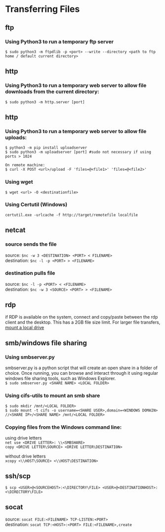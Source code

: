 # Transferring Files  

## ftp  
### Using Python3 to run a temporary ftp server
```
$ sudo python3 -m ftpdlib -p <port> --write --directory <path to ftp home / default current directory>  
```
## http  
### Using Python3 to run a temporary web server to allow file downloads from the current directory:  
`$ sudo python3 -m http.server [port]`  

## http  
### Using Python3 to run a temporary web server to allow file uploads:
```
$ python3 -m pip install uploadserver
$ sudo python3 -m uploadserver [port] #sudo not necessary if using ports > 1024

On remote machine:  
$ curl -X POST <url>/upload -F 'files=@<file1>' 'files=@<file2>'
``` 

### Using wget 
`$ wget <url> -O <destinationfile>`

### Using Certutil (Windows)  
`certutil.exe -urlcache -f http://target/remotefile localfile`

## netcat
### source sends the file  
source: `$nc -w 3 <DESTINATION> <PORT> < FILENAME>`  
destination: `$nc -l -p <PORT> > <FILENAME>`

### destination pulls file
source: `$nc -l -p <PORT> < <FILENAME>`  
destination: `$nc -w 3 <SOURCE> <PORT> > <FILENAME>`    

## rdp  
if RDP is available on the system, connect and copy/paste between the rdp client and the desktop.  This has a 2GB file size limit.  For larger file transfers, [mount a local drive](https://helpdeskgeek.com/networking/accessing-local-files-and-folders-on-remote-desktop-session/)  

 
## smb/windows file sharing  
### Using smbserver.py  
smbserver.py is a python script that will create an open share in a folder of choice.  Once running, you can browse and interact through it using regular windows file sharing tools, such as Windows Explorer.  
`$ sudo smbserver.py <SHARE NAME> <LOCAL FOLDER>`  

### Using cifs-utils to mount an smb share  
`$ sudo mkdir /mnt/<LOCAL FOLDER>`  
`$ sudo mount -t cifs -o username=<SHARE USER>,domain=<WINDOWS DOMAIN> //<SHARE IP>/<SHARE NAME> /mnt/<LOCAL FOLDER>`  

### Copying files from the Windows command line:  
using drive letters  
`net use <DRIVE LETTER>: \\<SMBSHARE>`  
`copy <DRIVE LETTER\SOURCE> <DRIVE LETTER\DESTINATION>`  
  
without drive letters  
`xcopy <\\HOST\SOURCE> <\\HOST\DESTINATION>`  

## ssh/scp  
`$ scp <USER>@<SOURCEHOST>:<\DIRECTORY\FILE> <USER>@<DESTINATIONHOST>:<\DIRECTORY\FILE>`  

## socat  
source: `socat FILE:<FILENAME> TCP-LISTEN:<PORT>`  
destination:  `socat TCP:<HOST>:<PORT> FILE:<FILENAME>,create`  






